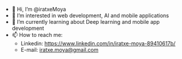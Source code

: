 - 👋 Hi, I’m @iratxeMoya
- 👀 I’m interested in web development, AI and mobile applications
- 🌱 I’m currently learning about Deep learning and mobile app development
- 📫 How to reach me:
  - Linkedin: https://www.linkedin.com/in/iratxe-moya-89410617b/
  - E-mail: iratxe.moya@gmail.com
